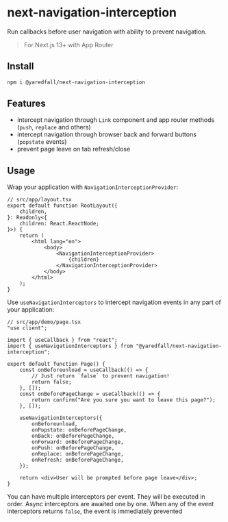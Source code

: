 # next-navigation-interception

Run callbacks before user navigation with ability to prevent navigation.

> For Next.js 13+ with App Router

## Install

```sh
npm i @yaredfall/next-navigation-interception
```

## Features

-   intercept navigation through `Link` component and app router methods (`push`, `replace` and others)
-   intercept navigation through browser back and forward buttons (`popstate` events)
-   prevent page leave on tab refresh/close

## Usage

Wrap your application with `NavigationInterceptionProvider`:

```tsx
// src/app/layout.tsx
export default function RootLayout({
    children,
}: Readonly<{
    children: React.ReactNode;
}>) {
    return (
        <html lang="en">
            <body>
                <NavigationInterceptionProvider>
                    {children}
                </NavigationInterceptionProvider>
            </body>
        </html>
    );
}
```

Use `useNavigationInterceptors` to intercept navigation events in any part of your application:

```tsx
// src/app/demo/page.tsx
"use client";

import { useCallback } from "react";
import { useNavigationInterceptors } from "@yaredfall/next-navigation-interception";

export default function Page() {
    const onBeforeunload = useCallback(() => {
        // Just return `false` to prevent navigation!
        return false;
    }, []);
    const onBeforePageChange = useCallback(() => {
        return confirm("Are you sure you want to leave this page?");
    }, []);

    useNavigationInterceptors({ 
        onBeforeunload,
        onPopstate: onBeforePageChange,
        onBack: onBeforePageChange,
        onForward: onBeforePageChange,
        onPush: onBeforePageChange,
        onReplace: onBeforePageChange,
        onRefresh: onBeforePageChange,
    });

    return <div>User will be prompted before page leave</div>;
}
```

You can have multiple interceptors per event. They will be executed in order.
Async interceptors are awaited one by one.
When any of the event interceptors returns `false`, the event is immediately prevented
